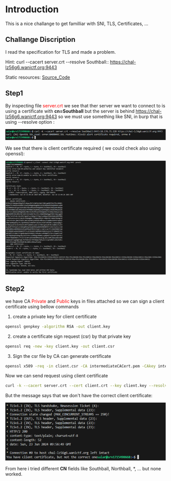 # Introduction
This is a nice challange to get familliar with SNI, TLS, Certificates, ...

## Challange Discription

I read the specification for TLS and made a problem.

Hint: curl --cacert server.crt --resolve Southball:<PORT>:<IP> https://chal-lz56g6.wanictf.org:9443

Static resources: [Source_Code](../resources/Tls_spec/web-tls-spec.zip)



## Step1 

By inspecting file <span style="color:red">server.crt</span> we see that ther server we want to connect to is using a certificate with **cn=Southball** but the server is behind https://chal-lz56g6.wanictf.org:9443 so we must use something like SNI, in burp that is using --resolve option :

![](../assets/Tls_spec_1.png)

We see that there is client certificate required ( we could check also using openssl):

![](../assets/Tls_spec_2.png)



## Step2 

we have CA <span style="color:red">Private</span> and <span style="color:red">Public</span> keys in files attached so we can sign a client certificate using bellow commands

1. create a private key for client certificate
```bash
openssl genpkey -algorithm RSA -out client.key
```

2. create a certificate sign request (csr) by that private key
```bash
openssl req -new -key client.key -out client.csr
```

3. Sign the csr file by CA can generate certificate
```bash
openssl x509 -req -in client.csr -CA intermediateCACert.pem -CAkey intermediateCAKey.pem -out client.crt -days 365 -sha256
```

Now we can send request using client certificate 

```bash
curl -k --cacert server.crt --cert client.crt --key client.key --resolve Southball:9443:18.176.71.128 https://chal-lz56g6.wanictf.org:9443
```

But the message says that we don't have the correct client certificate:

![](../assets/Tls_spec_3.png)

From here i tried different **CN** fields like Southball, Northball, *, ... but none worked.
